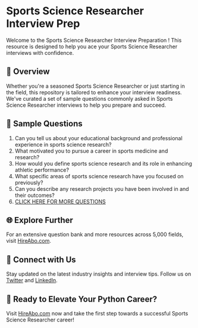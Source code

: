 # Sports Science Researcher Interview Prep

Welcome to the Sports Science Researcher Interview Preparation ! This resource is designed to help you ace your Sports Science Researcher interviews with confidence.

## 🚀 Overview

Whether you're a seasoned Sports Science Researcher or just starting in the field, this repository is tailored to enhance your interview readiness. We've curated a set of sample questions commonly asked in Sports Science Researcher interviews to help you prepare and succeed.

## 📝 Sample Questions

1. Can you tell us about your educational background and professional experience in sports science research?
2. What motivated you to pursue a career in sports medicine and research?
3. How would you define sports science research and its role in enhancing athletic performance?
4. What specific areas of sports science research have you focused on previously?
5. Can you describe any research projects you have been involved in and their outcomes?
6. [CLICK HERE FOR MORE QUESTIONS](https://hireabo.com/job/15_1_35/Sports%20Science%20Researcher)

## 🌐 Explore Further

For an extensive question bank and more resources across 5,000 fields, visit [HireAbo.com](https://www.hireabo.com).

## 📱 Connect with Us

Stay updated on the latest industry insights and interview tips. Follow us on [Twitter](https://twitter.com/hireabo) and [LinkedIn](https://www.linkedin.com/in/hire-abo-3609972a8/).

## 🚀 Ready to Elevate Your Python Career?

Visit [HireAbo.com](https://www.hireabo.com) now and take the first step towards a successful Sports Science Researcher career!